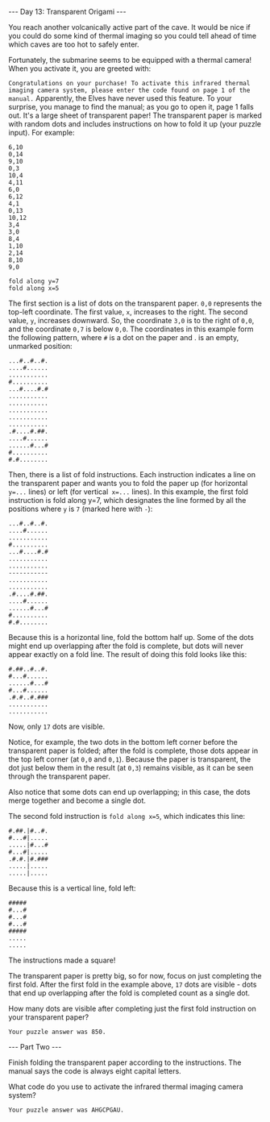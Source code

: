 --- Day 13: Transparent Origami ---

You reach another volcanically active part of the cave. It would be nice if you could do some kind of thermal imaging so
you could tell ahead of time which caves are too hot to safely enter.

Fortunately, the submarine seems to be equipped with a thermal camera! When you activate it, you are greeted with:

`Congratulations on your purchase! To activate this infrared thermal imaging camera system, please enter the code found on page 1 of the manual.`
Apparently, the Elves have never used this feature. To your surprise, you manage to find the manual; as you go to open
it, page 1 falls out. It's a large sheet of transparent paper! The transparent paper is marked with random dots and
includes instructions on how to fold it up (your puzzle input). For example:

```
6,10
0,14
9,10
0,3
10,4
4,11
6,0
6,12
4,1
0,13
10,12
3,4
3,0
8,4
1,10
2,14
8,10
9,0

fold along y=7
fold along x=5
```

The first section is a list of dots on the transparent paper. `0,0` represents the top-left coordinate. The first value,
`x`, increases to the right. The second value, `y`, increases downward. So, the coordinate `3,0` is to the right
of `0,0`, and the coordinate `0,7` is below `0,0`. The coordinates in this example form the following pattern, where `#`
is a dot on the paper and . is an empty, unmarked position:

```
...#..#..#.
....#......
...........
#..........
...#....#.#
...........
...........
...........
...........
...........
.#....#.##.
....#......
......#...#
#..........
#.#........
```

Then, there is a list of fold instructions. Each instruction indicates a line on the transparent paper and wants you to
fold the paper up (for horizontal `y=...` lines) or left (for vertical` x=...` lines). In this example, the first fold
instruction is fold along y=7, which designates the line formed by all the positions where `y` is `7` (marked here with
`-`):

```
...#..#..#.
....#......
...........
#..........
...#....#.#
...........
...........
-----------
...........
...........
.#....#.##.
....#......
......#...#
#..........
#.#........
```

Because this is a horizontal line, fold the bottom half up. Some of the dots might end up overlapping after the fold is
complete, but dots will never appear exactly on a fold line. The result of doing this fold looks like this:

```
#.##..#..#.
#...#......
......#...#
#...#......
.#.#..#.###
...........
...........
```

Now, only `17` dots are visible.

Notice, for example, the two dots in the bottom left corner before the transparent paper is folded; after the fold is
complete, those dots appear in the top left corner (at `0,0` and `0,1`). Because the paper is transparent, the dot just
below them in the result (at `0,3`) remains visible, as it can be seen through the transparent paper.

Also notice that some dots can end up overlapping; in this case, the dots merge together and become a single dot.

The second fold instruction is `fold along x=5`, which indicates this line:

```
#.##.|#..#.
#...#|.....
.....|#...#
#...#|.....
.#.#.|#.###
.....|.....
.....|.....
```

Because this is a vertical line, fold left:

```
#####
#...#
#...#
#...#
#####
.....
.....
```

The instructions made a square!

The transparent paper is pretty big, so for now, focus on just completing the first fold. After the first fold in the
example above, `17` dots are visible - dots that end up overlapping after the fold is completed count as a single dot.

How many dots are visible after completing just the first fold instruction on your transparent paper?

`Your puzzle answer was 850.`

--- Part Two ---

Finish folding the transparent paper according to the instructions. The manual says the code is always eight capital
letters.

What code do you use to activate the infrared thermal imaging camera system?

`Your puzzle answer was AHGCPGAU.`